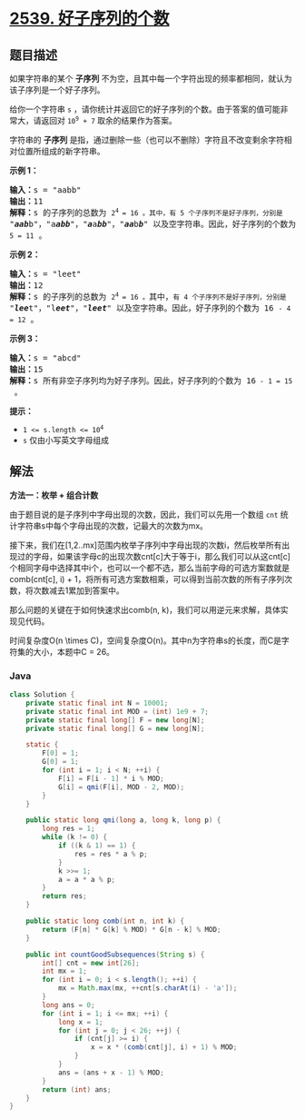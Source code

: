 # [2539. 好子序列的个数](https://leetcode.cn/problems/count-the-number-of-good-subsequences)

## 题目描述

<p>如果字符串的某个 <strong>子序列</strong> 不为空，且其中每一个字符出现的频率都相同，就认为该子序列是一个好子序列。</p>

<p>给你一个字符串&nbsp;<code>s</code> ，请你统计并返回它的好子序列的个数。由于答案的值可能非常大，请返回对 <code>10<sup>9</sup> + 7</code> 取余的结果作为答案。</p>

<p>字符串的 <strong>子序列</strong> 是指，通过删除一些（也可以不删除）字符且不改变剩余字符相对位置所组成的新字符串。</p>

<p><strong>示例 1：</strong></p>

<pre>
<strong>输入：</strong>s = "aabb"
<strong>输出：</strong>11
<strong>解释：</strong>s 的子序列的总数为 <code>2<sup>4 </sup>= 16 。其中，有 5 个子序列不是好子序列，分别是 </code>"<em><strong>aab</strong></em>b"，"a<em><strong>abb</strong></em>"，"<strong><em>a</em></strong>a<em><strong>bb</strong></em>"，"<em><strong>aa</strong></em>b<em><strong>b</strong></em>" 以及空字符串。因此，好子序列的个数为 16 <code>- 5 = 11</code> 。</pre>

<p><strong>示例 2：</strong></p>

<pre>
<strong>输入：</strong>s = "leet"
<strong>输出：</strong>12
<strong>解释：</strong>s 的子序列的总数为 <code>2<sup>4 </sup>= 16 。</code>其中，<code>有 4 个子序列不是好子序列，分别是 </code>"<em><strong>lee</strong></em>t"，"l<em><strong>eet</strong></em>"，"<em><strong>leet</strong></em>" 以及空字符串。因此，好子序列的个数为 16 <code>- 4 = 12</code> 。
</pre>

<p><strong>示例 3：</strong></p>

<pre>
<strong>输入：</strong>s = "abcd"
<strong>输出：</strong>15
<strong>解释：</strong>s 所有非空子序列均为好子序列。因此，好子序列的个数为 16<code> - 1 = 15</code> 。
</pre>

<p><strong>提示：</strong></p>

<ul>
	<li><code>1 &lt;= s.length &lt;= 10<sup>4</sup></code></li>
	<li><code>s</code> 仅由小写英文字母组成</li>
</ul>

## 解法

**方法一：枚举 + 组合计数**

由于题目说的是子序列中字母出现的次数，因此，我们可以先用一个数组 `cnt` 统计字符串s中每个字母出现的次数，记最大的次数为mx。

接下来，我们在[1,2..mx]范围内枚举子序列中字母出现的次数i，然后枚举所有出现过的字母，如果该字母c的出现次数cnt[c]大于等于i，那么我们可以从这cnt[c]个相同字母中选择其中i个，也可以一个都不选，那么当前字母的可选方案数就是comb(cnt[c], i) + 1，将所有可选方案数相乘，可以得到当前次数的所有子序列次数，将次数减去1累加到答案中。

那么问题的关键在于如何快速求出comb(n, k)，我们可以用逆元来求解，具体实现见代码。

时间复杂度O(n \times C)，空间复杂度O(n)。其中n为字符串s的长度，而C是字符集的大小，本题中C = 26。

### **Java**

```java
class Solution {
    private static final int N = 10001;
    private static final int MOD = (int) 1e9 + 7;
    private static final long[] F = new long[N];
    private static final long[] G = new long[N];

    static {
        F[0] = 1;
        G[0] = 1;
        for (int i = 1; i < N; ++i) {
            F[i] = F[i - 1] * i % MOD;
            G[i] = qmi(F[i], MOD - 2, MOD);
        }
    }

    public static long qmi(long a, long k, long p) {
        long res = 1;
        while (k != 0) {
            if ((k & 1) == 1) {
                res = res * a % p;
            }
            k >>= 1;
            a = a * a % p;
        }
        return res;
    }

    public static long comb(int n, int k) {
        return (F[n] * G[k] % MOD) * G[n - k] % MOD;
    }

    public int countGoodSubsequences(String s) {
        int[] cnt = new int[26];
        int mx = 1;
        for (int i = 0; i < s.length(); ++i) {
            mx = Math.max(mx, ++cnt[s.charAt(i) - 'a']);
        }
        long ans = 0;
        for (int i = 1; i <= mx; ++i) {
            long x = 1;
            for (int j = 0; j < 26; ++j) {
                if (cnt[j] >= i) {
                    x = x * (comb(cnt[j], i) + 1) % MOD;
                }
            }
            ans = (ans + x - 1) % MOD;
        }
        return (int) ans;
    }
}
```
